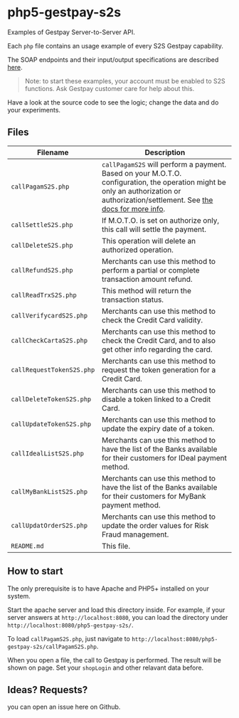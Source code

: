 # php5-gestpay-s2s
Examples of Gestpay Server-to-Server API. 

Each `php` file contains an usage example of every S2S Gestpay capability.

The SOAP endpoints and their input/output specifications are described [here](http://api.gestpay.it/#wss2s-api).

> Note: to start these examples, your account must be enabled to S2S functions. Ask Gestpay customer care for help about this.

Have a look at the source code to see the logic; change the data and do your experiments.

## Files

| Filename | Description |
| -------- | ----------- |
| `callPagamS2S.php` | `callPagamS2S` will perform a payment. Based on your M.O.T.O. configuration, the operation might be only an authorization or authorization/settlement. See [the docs for more info](http://docs.gestpay.it/gs/how-gestpay-works.html#moto--what-happens-after-a-transaction). |
| `callSettleS2S.php` | If M.O.T.O. is set on authorize only, this call will settle the payment. |
| `callDeleteS2S.php` | This operation will delete an authorized operation. |
| `callRefundS2S.php` | Merchants can use this method to perform a partial or complete transaction amount refund. |
| `callReadTrxS2S.php` | This method will return the transaction status. |
| `callVerifycardS2S.php` | Merchants can use this method to check the Credit Card validity. |
| `callCheckCartaS2S.php` | Merchants can use this method to check the Credit Card, and to also get other info regarding the card. |
| `callRequestTokenS2S.php` | Merchants can use this method to request the token generation for a Credit Card. |
| `callDeleteTokenS2S.php` | Merchants can use this method to disable a token linked to a Credit Card. |
| `callUpdateTokenS2S.php` | Merchants can use this method to update the expiry date of a token. |
| `callIdealListS2S.php` | Merchants can use this method to have the list of the Banks available for their customers for IDeal payment method. |
| `callMyBankListS2S.php` | Merchants can use this method to have the list of the Banks available for their customers for MyBank payment method. |
| `callUpdatOrderS2S.php` | Merchants can use this method to update the order values for Risk Fraud management.  |
| `README.md` | This file. |


## How to start

The only prerequisite is to have Apache and PHP5+ installed on your system.

Start the apache server and load this directory inside. For example, if your server answers at `http://localhost:8080`, you can
load the directory under `http://localhost:8080/php5-gestpay-s2s/`.

To load `callPagamS2S.php`, just navigate to `http://localhost:8080/php5-gestpay-s2s/callPagamS2S.php`.

When you open a file, the call to Gestpay is performed. The result will be shown on page. Set your `shopLogin` and other
relavant data before.

## Ideas? Requests?

you can open an issue here on Github.